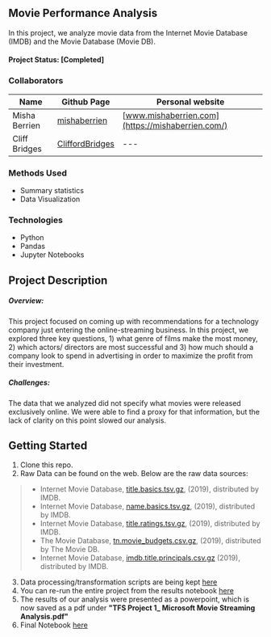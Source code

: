 ## Movie Performance Analysis
In this project, we analyze movie data from the Internet Movie Database (IMDB) and the Movie Database (Movie DB).

#### Project Status: [Completed]

### Collaborators

|Name     |  Github Page   | Personal website |
|---------|-----------------|------------------|
|Misha Berrien | [mishaberrien](https://github.com/mishaberrien)| [www.mishaberrien.com](https://mishaberrien.com/)        |
|Cliff Bridges | [CliffordBridges](https://github.com/CliffordBridges) | --- |

### Methods Used
* Summary statistics
* Data Visualization

### Technologies
* Python
* Pandas
* Jupyter Notebooks

## Project Description

##### Overview:
This project focused on coming up with recommendations for a technology company just entering the online-streaming business. In this project, we explored three key questions, 1) what genre of films make the most money, 2) which actors/ directors are most successful and 3) how much should a company look to spend in advertising in order to maximize the profit from their investment.

##### Challenges:
The data that we analyzed did not specify what movies were released exclusively online. We were able to find a proxy for that information, but the lack of clarity on this point slowed our analysis.

## Getting Started

1. Clone this repo.
2. Raw Data can be found on the web. Below are the raw data sources:

> * Internet Movie Database, [title.basics.tsv.gz](https://datasets.imdbws.com/title.basics.tsv.gz), (2019), distributed by IMDB.
> * Internet Movie Database, [name.basics.tsv.gz](https://datasets.imdbws.com/name.basics.tsv.gz), (2019), distributed by IMDB.
> * Internet Movie Database, [title.ratings.tsv.gz](https://datasets.imdbws.com/title.ratings.tsv.gz), (2019), distributed by IMDB.
> * The Movie Database, [tn.movie_budgets.csv.gz](https://developers.themoviedb.org/3/discover/movie-discover), (2019), distributed by The Movie DB.
> * Internet Movie Database, [imdb.title.principals.csv.gz](https://datasets.imdbws.com/title.ratings.tsv.gz) (2019), distributed
by IMDB.

3. Data processing/transformation scripts are being kept [here](https://github.com/CliffordBridges/Movie-Performance-Analysis/tree/master/src)
4. You can re-run the entire project from the results notebook [here](https://github.com/CliffordBridges/Movie-Performance-Analysis/tree/master/notebooks/04_reports)
5. The results of our analysis were presented as a powerpoint, which is now saved as a pdf under **"TFS Project 1_ Microsoft Movie Streaming Analysis.pdf"**
6. Final Notebook [here](https://mishaberrien.com/movie-performance-analysis/)

